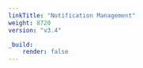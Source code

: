 ```yaml
---
linkTitle: "Notification Management"
weight: 8720
version: "v3.4"

_build:
    render: false
---
```

